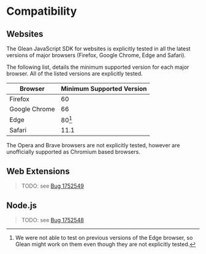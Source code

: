 # Compatibility

## Websites

The Glean JavaScript SDK for websites is explicitly tested in
all the latest versions of major browsers (Firefox, Google Chrome, Edge and Safari).

The following list, details the minimum supported version for each major browser.
All of the listed versions are explicitly tested.

| Browser | Minimum Supported Version |
|---------|---------------------------|
| Firefox | 60 |
| Google Chrome  | 66 |
| Edge    | 80[^1] |
| Safari  | 11.1 |

[^1]: We were not able to test on previous versions of the Edge browser, so Glean might work on them even though they are not explicitly tested.

The Opera and Brave browsers are not explicitly tested, however are unofficially supported
as Chromium based browsers.

## Web Extensions

> TODO: see [Bug 1752549](https://bugzilla.mozilla.org/show_bug.cgi?id=1752549)

## Node.js

> TODO: see [Bug 1752548](https://bugzilla.mozilla.org/show_bug.cgi?id=1752548)
